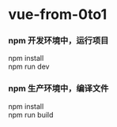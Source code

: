 # vue-from-0to1
### npm 开发环境中，运行项目
 npm install  
 npm run dev  
### npm 生产环境中，编译文件
 npm install  
 npm run build
